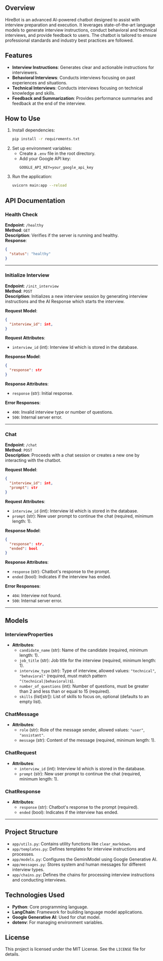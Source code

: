 ## Overview
HireBot is an advanced AI-powered chatbot designed to assist with interview preparation and execution. It leverages state-of-the-art language models to generate interview instructions, conduct behavioral and technical interviews, and provide feedback to users. The chatbot is tailored to ensure professional standards and industry best practices are followed.

## Features
- **Interview Instructions**: Generates clear and actionable instructions for interviewers.
- **Behavioral Interviews**: Conducts interviews focusing on past experiences and situations.
- **Technical Interviews**: Conducts interviews focusing on technical knowledge and skills.
- **Feedback and Summarization**: Provides performance summaries and feedback at the end of the interview.

## How to Use
1. Install dependencies:
   ```bash
   pip install -r requirements.txt
   ```
2. Set up environment variables:
   - Create a `.env` file in the root directory.
   - Add your Google API key:
     ```
     GOOGLE_API_KEY=your_google_api_key
     ```
3. Run the application:
   ```bash
   uvicorn main:app --reload
   ```

## API Documentation

### Health Check
**Endpoint**: `/healthy`  
**Method**: `GET`  
**Description**: Verifies if the server is running and healthy.  
**Response**:
```json
{
  "status": "healthy"
}
```

---

### Initialize Interview
**Endpoint**: `/init_interview`  
**Method**: `POST`  
**Description**: Initializes a new interview session by generating interview instructions and the AI Response which starts the interview.  

**Request Model**:
```json
{
  "interview_id": int,
}
```

**Request Attributes**:
- `interview_id` (int): Interview Id which is stored in the database.

**Response Model**:
```json
{
  "response": str
}
```

**Response Attributes**:
- `response` (str): Initial response.

**Error Responses**:
- `400`: Invalid interview type or number of questions.
- `500`: Internal server error.

---

### Chat
**Endpoint**: `/chat`  
**Method**: `POST`  
**Description**: Proceeds with a chat session or creates a new one by interacting with the chatbot.  

**Request Model**:
```json
{
  "interview_id": int,
  "prompt": str
}
```

**Request Attributes**:
- `interview_id` (int): Interview Id which is stored in the database.
- `prompt` (str): New user prompt to continue the chat (required, minimum length: 1).

**Response Model**:
```json
{
  "response": str,
  "ended": bool
}
```

**Response Attributes**:
- `response` (str): Chatbot's response to the prompt.
- `ended` (bool): Indicates if the interview has ended.

**Error Responses**:
- `404`: Interview not found.
- `500`: Internal server error.

---

## Models

### InterviewProperties
- **Attributes**:
  - `candidate_name` (str): Name of the candidate (required, minimum length: 1).
  - `job_title` (str): Job title for the interview (required, minimum length: 1).
  - `interview_type` (str): Type of interview, allowed values: `"technical"`, `"behavioral"` (required, must match pattern `^(technical|behavioral)$`).
  - `number_of_questions` (int): Number of questions, must be greater than 2 and less than or equal to 15 (required).
  - `skills` (list[str]): List of skills to focus on, optional (defaults to an empty list).

### ChatMessage
- **Attributes**:
  - `role` (str): Role of the message sender, allowed values: `"user"`, `"assistant"`.
  - `message` (str): Content of the message (required, minimum length: 1).

### ChatRequest
- **Attributes**:
  - `interview_id` (int): Interview Id which is stored in the database.
  - `prompt` (str): New user prompt to continue the chat (required, minimum length: 1).

### ChatResponse
- **Attributes**:
  - `response` (str): Chatbot's response to the prompt (required).
  - `ended` (bool): Indicates if the interview has ended.

---

## Project Structure
- `app/utils.py`: Contains utility functions like `clear_markdown`.
- `app/templates.py`: Defines templates for interview instructions and processes.
- `app/models.py`: Configures the GeminiModel using Google Generative AI.
- `app/messages.py`: Stores system and human messages for different interview types.
- `app/chains.py`: Defines the chains for processing interview instructions and conducting interviews.

## Technologies Used
- **Python**: Core programming language.
- **LangChain**: Framework for building language model applications.
- **Google Generative AI**: Used for chat model.
- **dotenv**: For managing environment variables.

## License
This project is licensed under the MIT License. See the `LICENSE` file for details.